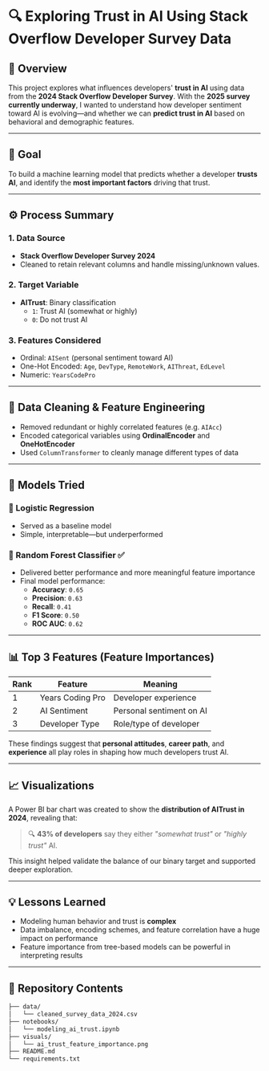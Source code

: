 # 🔍 Exploring Trust in AI Using Stack Overflow Developer Survey Data

## 📘 Overview
This project explores what influences developers' **trust in AI** using data from the **2024 Stack Overflow Developer Survey**. With the **2025 survey currently underway**, I wanted to understand how developer sentiment toward AI is evolving—and whether we can **predict trust in AI** based on behavioral and demographic features.

---

## 🧠 Goal
To build a machine learning model that predicts whether a developer **trusts AI**, and identify the **most important factors** driving that trust.

---

## ⚙️ Process Summary

### 1. Data Source
- **Stack Overflow Developer Survey 2024**  
- Cleaned to retain relevant columns and handle missing/unknown values.

### 2. Target Variable
- **AITrust**: Binary classification  
  - `1`: Trust AI (somewhat or highly)
  - `0`: Do not trust AI

### 3. Features Considered
- Ordinal: `AISent` (personal sentiment toward AI)
- One-Hot Encoded: `Age`, `DevType`, `RemoteWork`, `AIThreat`, `EdLevel`
- Numeric: `YearsCodePro`

---

## 🧼 Data Cleaning & Feature Engineering
- Removed redundant or highly correlated features (e.g. `AIAcc`)
- Encoded categorical variables using **OrdinalEncoder** and **OneHotEncoder**
- Used `ColumnTransformer` to cleanly manage different types of data

---

## 🧪 Models Tried
### 🔹 Logistic Regression
- Served as a baseline model  
- Simple, interpretable—but underperformed

### 🔹 Random Forest Classifier ✅
- Delivered better performance and more meaningful feature importance
- Final model performance:
  - **Accuracy**: `0.65`
  - **Precision**: `0.63`
  - **Recall**: `0.41`
  - **F1 Score**: `0.50`
  - **ROC AUC**: `0.62`

---

## 📊 Top 3 Features (Feature Importances)

| Rank | Feature          | Meaning                    |
|------|------------------|----------------------------|
| 1    | Years Coding Pro | Developer experience       |
| 2    | AI Sentiment     | Personal sentiment on AI   |
| 3    | Developer Type   | Role/type of developer     |

These findings suggest that **personal attitudes**, **career path**, and **experience** all play roles in shaping how much developers trust AI.

---

## 📈 Visualizations
A Power BI bar chart was created to show the **distribution of AITrust in 2024**, revealing that:

> 🔍 **43% of developers** say they either *"somewhat trust"* or *"highly trust"* AI.

This insight helped validate the balance of our binary target and supported deeper exploration.

---

## 💡 Lessons Learned
- Modeling human behavior and trust is **complex**
- Data imbalance, encoding schemes, and feature correlation have a huge impact on performance
- Feature importance from tree-based models can be powerful in interpreting results

---

## 📁 Repository Contents

```bash
├── data/
│   └── cleaned_survey_data_2024.csv
├── notebooks/
│   └── modeling_ai_trust.ipynb
├── visuals/
│   └── ai_trust_feature_importance.png
├── README.md
└── requirements.txt

